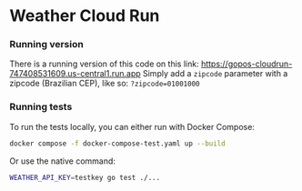 # Weather Cloud Run

### Running version

There is a running version of this code on this link: https://gopos-cloudrun-747408531609.us-central1.run.app
Simply add a `zipcode` parameter with a zipcode (Brazilian CEP), like so: `?zipcode=01001000`

### Running tests

To run the tests locally, you can either run with Docker Compose:

```sh
docker compose -f docker-compose-test.yaml up --build
```

Or use the native command:

```sh
WEATHER_API_KEY=testkey go test ./...
```